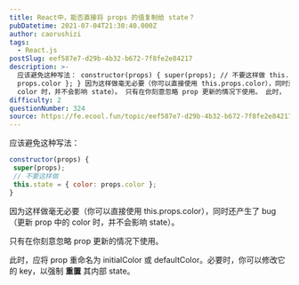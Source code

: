 ```yaml
---
title: React中，能否直接将 props 的值复制给 state？
pubDatetime: 2021-07-04T21:30:40.000Z
author: caorushizi
tags:
  - React.js
postSlug: eef587e7-d29b-4b32-b672-7f8fe2e84217
description: >-
  应该避免这种写法： constructor(props) { super(props); // 不要这样做 this.state = { color:
  props.color }; } 因为这样做毫无必要（你可以直接使用 this.props.color），同时还产生了 bug（更新 prop 中的
  color 时，并不会影响 state）。 只有在你刻意忽略 prop 更新的情况下使用。 此时，
difficulty: 2
questionNumber: 324
source: https://fe.ecool.fun/topic/eef587e7-d29b-4b32-b672-7f8fe2e84217
---
```


应该避免这种写法：

```react.js
constructor(props) {
 super(props);
 // 不要这样做
 this.state = { color: props.color };
}
```

因为这样做毫无必要（你可以直接使用 this.props.color），同时还产生了 bug（更新 prop 中的 color 时，并不会影响 state）。

只有在你刻意忽略 prop 更新的情况下使用。

此时，应将 prop 重命名为 initialColor 或 defaultColor。必要时，你可以修改它的 key，以强制 **重置** 其内部 state。

